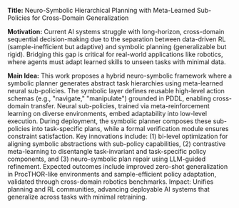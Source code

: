 **Title:** Neuro-Symbolic Hierarchical Planning with Meta-Learned Sub-Policies for Cross-Domain Generalization  

**Motivation:** Current AI systems struggle with long-horizon, cross-domain sequential decision-making due to the separation between data-driven RL (sample-inefficient but adaptive) and symbolic planning (generalizable but rigid). Bridging this gap is critical for real-world applications like robotics, where agents must adapt learned skills to unseen tasks with minimal data.  

**Main Idea:** This work proposes a hybrid neuro-symbolic framework where a symbolic planner generates abstract task hierarchies using meta-learned neural sub-policies. The symbolic layer defines reusable high-level action schemas (e.g., "navigate," "manipulate") grounded in PDDL, enabling cross-domain transfer. Neural sub-policies, trained via meta-reinforcement learning on diverse environments, embed adaptability into low-level execution. During deployment, the symbolic planner composes these sub-policies into task-specific plans, while a formal verification module ensures constraint satisfaction. Key innovations include: (1) bi-level optimization for aligning symbolic abstractions with sub-policy capabilities, (2) contrastive meta-learning to disentangle task-invariant and task-specific policy components, and (3) neuro-symbolic plan repair using LLM-guided refinement. Expected outcomes include improved zero-shot generalization in ProcTHOR-like environments and sample-efficient policy adaptation, validated through cross-domain robotics benchmarks. Impact: Unifies planning and RL communities, advancing deployable AI systems that generalize across tasks with minimal retraining.